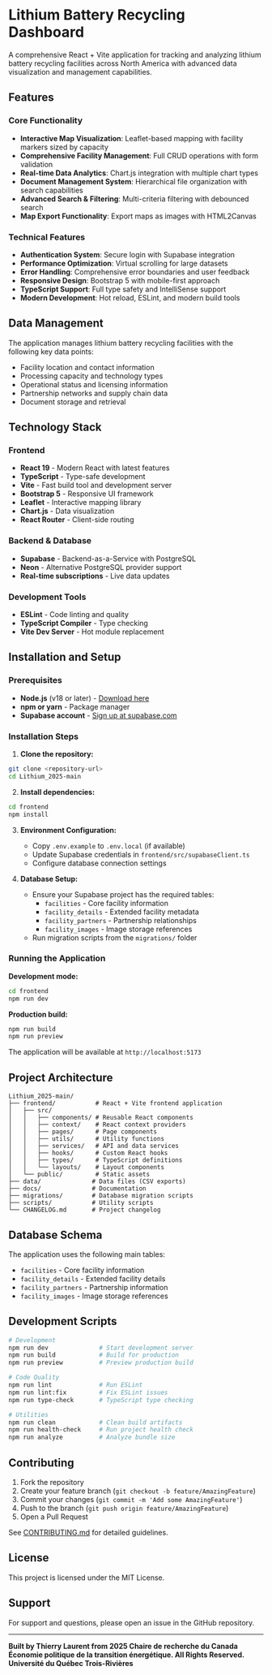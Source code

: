 # Lithium Battery Recycling Dashboard

A comprehensive React + Vite application for tracking and analyzing lithium battery recycling facilities across North America with advanced data visualization and management capabilities.

## Features

### Core Functionality
- **Interactive Map Visualization**: Leaflet-based mapping with facility markers sized by capacity
- **Comprehensive Facility Management**: Full CRUD operations with form validation
- **Real-time Data Analytics**: Chart.js integration with multiple chart types
- **Document Management System**: Hierarchical file organization with search capabilities
- **Advanced Search & Filtering**: Multi-criteria filtering with debounced search
- **Map Export Functionality**: Export maps as images with HTML2Canvas

### Technical Features
- **Authentication System**: Secure login with Supabase integration
- **Performance Optimization**: Virtual scrolling for large datasets
- **Error Handling**: Comprehensive error boundaries and user feedback
- **Responsive Design**: Bootstrap 5 with mobile-first approach
- **TypeScript Support**: Full type safety and IntelliSense support
- **Modern Development**: Hot reload, ESLint, and modern build tools

## Data Management

The application manages lithium battery recycling facilities with the following key data points:
- Facility location and contact information
- Processing capacity and technology types
- Operational status and licensing information
- Partnership networks and supply chain data
- Document storage and retrieval

## Technology Stack

### Frontend
- **React 19** - Modern React with latest features
- **TypeScript** - Type-safe development
- **Vite** - Fast build tool and development server
- **Bootstrap 5** - Responsive UI framework
- **Leaflet** - Interactive mapping library
- **Chart.js** - Data visualization
- **React Router** - Client-side routing

### Backend & Database
- **Supabase** - Backend-as-a-Service with PostgreSQL
- **Neon** - Alternative PostgreSQL provider support
- **Real-time subscriptions** - Live data updates

### Development Tools
- **ESLint** - Code linting and quality
- **TypeScript Compiler** - Type checking
- **Vite Dev Server** - Hot module replacement

## Installation and Setup

### Prerequisites

- **Node.js** (v18 or later) - [Download here](https://nodejs.org/)
- **npm or yarn** - Package manager
- **Supabase account** - [Sign up at supabase.com](https://supabase.com)

### Installation Steps

1. **Clone the repository:**
```bash
git clone <repository-url>
cd Lithium_2025-main
```

2. **Install dependencies:**
```bash
cd frontend
npm install
```

3. **Environment Configuration:**
   - Copy `.env.example` to `.env.local` (if available)
   - Update Supabase credentials in `frontend/src/supabaseClient.ts`
   - Configure database connection settings

4. **Database Setup:**
   - Ensure your Supabase project has the required tables:
     - `facilities` - Core facility information
     - `facility_details` - Extended facility metadata
     - `facility_partners` - Partnership relationships
     - `facility_images` - Image storage references
   - Run migration scripts from the `migrations/` folder

### Running the Application

**Development mode:**
```bash
cd frontend
npm run dev
```

**Production build:**
```bash
npm run build
npm run preview
```

The application will be available at `http://localhost:5173`

## Project Architecture

```
Lithium_2025-main/
├── frontend/           # React + Vite frontend application
│   ├── src/
│   │   ├── components/ # Reusable React components
│   │   ├── context/    # React context providers
│   │   ├── pages/      # Page components
│   │   ├── utils/      # Utility functions
│   │   ├── services/   # API and data services
│   │   ├── hooks/      # Custom React hooks
│   │   ├── types/      # TypeScript definitions
│   │   └── layouts/    # Layout components
│   └── public/         # Static assets
├── data/              # Data files (CSV exports)
├── docs/              # Documentation
├── migrations/        # Database migration scripts
├── scripts/           # Utility scripts
└── CHANGELOG.md       # Project changelog
```

## Database Schema

The application uses the following main tables:
- `facilities` - Core facility information
- `facility_details` - Extended facility details
- `facility_partners` - Partnership information
- `facility_images` - Image storage references

## Development Scripts

```bash
# Development
npm run dev              # Start development server
npm run build            # Build for production
npm run preview          # Preview production build

# Code Quality
npm run lint             # Run ESLint
npm run lint:fix         # Fix ESLint issues
npm run type-check       # TypeScript type checking

# Utilities
npm run clean            # Clean build artifacts
npm run health-check     # Run project health check
npm run analyze          # Analyze bundle size
```

## Contributing

1. Fork the repository
2. Create your feature branch (`git checkout -b feature/AmazingFeature`)
3. Commit your changes (`git commit -m 'Add some AmazingFeature'`)
4. Push to the branch (`git push origin feature/AmazingFeature`)
5. Open a Pull Request

See [CONTRIBUTING.md](CONTRIBUTING.md) for detailed guidelines.

## License

This project is licensed under the MIT License.

## Support

For support and questions, please open an issue in the GitHub repository.

---

**Built by Thierry Laurent from 2025 Chaire de recherche du Canada Économie politique de la transition énergétique. All Rights Reserved. Université du Québec Trois-Rivières**